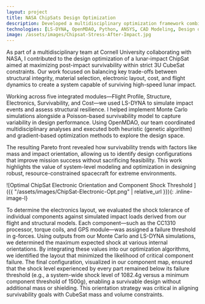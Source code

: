 ```yaml
---
layout: project
title: NASA ChipSats Design Optimization
description: Developed a multidisciplinary optimization framework combining genetic algorithms, gradient-based methods, Monte Carlo simulation, and Poisson modeling to maximize lunar-impact ChipSat survivability.
technologies: [LS-DYNA, OpenMDAO, Python, ANSYS, CAD Modeling, Design of Experiments (DOE), Multidisciplinary Design Optimization (MDO), Data Visualization, Impact Simulation, Structural Analysis]
image: /assets/images/Chipsat-Stress-After-Impact.jpg
---
```


As part of a multidisciplinary team at Cornell University collaborating with NASA, I contributed to the design optimization of a lunar-impact ChipSat aimed at maximizing post-impact survivability within strict 3U CubeSat constraints. Our work focused on balancing key trade-offs between structural integrity, material selection, electronic layout, cost, and flight dynamics to create a system capable of surviving high-speed lunar impact.

Working across five integrated modules—Flight Profile, Structure, Electronics, Survivability, and Cost—we used LS-DYNA to simulate impact events and assess structural resilience. I helped implement Monte Carlo simulations alongside a Poisson-based survivability model to capture variability in design performance. Using OpenMDAO, our team coordinated multidisciplinary analyses and executed both heuristic (genetic algorithm) and gradient-based optimization methods to explore the design space.

The resulting Pareto front revealed how survivability trends with factors like mass and impact orientation, allowing us to identify design configurations that improve mission success without sacrificing feasibility. This work highlights the value of system-level modeling and optimization in designing robust, resource-constrained spacecraft for extreme environments.

![Optimal ChipSat Electronic Orientation and Component Shock Threshold ]({{ "/assets/images/ChipSat-Electronic-Opt.png" | relative_url }}){: .inline-image-l}

To determine the electronics layout, we evaluated the shock tolerance of individual components against simulated impact loads derived from our flight and structural models. Each component—such as the CC1310 processor, torque coils, and GPS module—was assigned a failure threshold in g-forces. Using outputs from our Monte Carlo and LS-DYNA simulations, we determined the maximum expected shock at various internal orientations. By integrating these values into our optimization algorithms, we identified the layout that minimized the likelihood of critical component failure. The final configuration, visualized in our component map, ensured that the shock level experienced by every part remained below its failure threshold (e.g., a system-wide shock level of 1082.4g versus a minimum component threshold of 1500g), enabling a survivable design without additional mass or shielding. This orientation strategy was critical in aligning survivability goals with CubeSat mass and volume constraints.